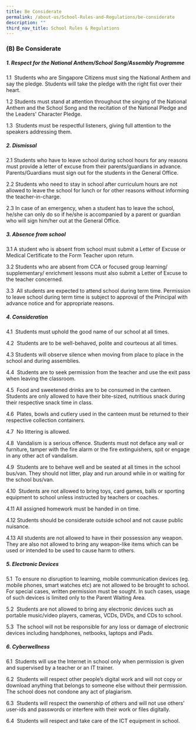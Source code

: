 ```yaml
---
title: Be Considerate
permalink: /about-us/School-Rules-and-Regulations/be-considerate
description: ""
third_nav_title: School Rules & Regulations
---
```

### (B) Be Considerate

##### 1\. Respect for the National Anthem/School Song/Assembly Programme

1.1  Students who are Singapore Citizens must sing the National Anthem and say the pledge. Students will take the pledge with the right fist over their heart. 

1.2 Students must stand at attention throughout the singing of the National Anthem and the School Song and the recitation of the National Pledge and the Leaders' Character Pledge. 

1.3  Students must be respectful listeners, giving full attention to the speakers addressing them.

##### 2\. Dismissal

2.1 Students who have to leave school during school hours for any reasons must provide a letter of excuse from their parents/guardians in advance. Parents/Guardians must sign out for the students in the General Office. 

2.2 Students who need to stay in school after curriculum hours are not allowed to leave the school for lunch or for other reasons without informing the teacher-in-charge.

2.3 In case of an emergency, when a student has to leave the school, he/she can only do so if he/she is accompanied by a parent or guardian who will sign him/her out at the General Office.

##### 3\. Absence from school

3.1 A student who is absent from school must submit a Letter of Excuse or Medical Certificate to the Form Teacher upon return. 

3.2 Students who are absent from CCA or focused group learning/ supplementary/ enrichment lessons must also submit a Letter of Excuse to the teacher concerned. 

3.3  All students are expected to attend school during term time. Permission to leave school during term time is subject to approval of the Principal with advance notice and for appropriate reasons.

##### 4\. Consideration

4.1  Students must uphold the good name of our school at all times.

4.2  Students are to be well-behaved, polite and courteous at all times.

4.3 Students will observe silence when moving from place to place in the school and during assemblies. 

4.4  Students are to seek permission from the teacher and use the exit pass when leaving the classroom. 

4.5  Food and sweetened drinks are to be consumed in the canteen. Students are only allowed to have their bite-sized, nutritious snack during their respective snack time in class. 

4.6  Plates, bowls and cutlery used in the canteen must be returned to their respective collection containers. 

4.7  No littering is allowed. 

4.8  Vandalism is a serious offence. Students must not deface any wall or furniture, tamper with the fire alarm or the fire extinguishers, spit or engage in any other act of vandalism. 

4.9  Students are to behave well and be seated at all times in the school bus/van. They should not litter, play and run around while in or waiting for the school bus/van.

4.10  Students are not allowed to bring toys, card games, balls or sporting equipment to school unless instructed by teachers or coaches.

4.11 All assigned homework must be handed in on time.

4.12 Students should be considerate outside school and not cause public nuisance. 

4.13 All students are not allowed to have in their possession any weapon. They are also not allowed to bring any weapon-like items which can be used or intended to be used to cause harm to others.  

##### 5\. Electronic Devices

5.1  To ensure no disruption to learning, mobile communication devices (eg. mobile phones, smart watches etc) are not allowed to be brought to school. For special cases, written permission must be sought. In such cases, usage of such devices is limited only to the Parent Waiting Area. 

5.2  Students are not allowed to bring any electronic devices such as portable music/video players, cameras, VCDs, DVDs, and CDs to school.

5.3  The school will not be responsible for any loss or damage of electronic devices including handphones, netbooks, laptops and iPads.

##### 6\. Cyberwellness

6.1  Students will use the Internet in school only when permission is given and supervised by a teacher or an IT trainer. 

6.2  Students will respect other people’s digital work and will not copy or download anything that belongs to someone else without their permission. The school does not condone any act of plagiarism. 

6.3  Students will respect the ownership of others and will not use others’ user-ids and passwords or interfere with their work or files digitally. 

6.4  Students will respect and take care of the ICT equipment in school.